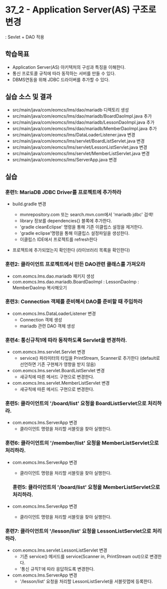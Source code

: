 # 37_2 - Application Server(AS) 구조로 변경
: Sevlet + DAO 적용

## 학습목표

- Application Server(AS) 아키텍처의 구성과 특징을 이해한다.
- 통신 프로토콜 규칙에 따라 동작하는 서버를 만들 수 있다.
- DBMS연동을 위해 JDBC 드라이버를 추가할 수 있다.


## 실습 소스 및 결과

- src/main/java/com/eomcs/lms/dao/mariadb 디렉토리 생성
- src/main/java/com/eomcs/lms/dao/mariadb/BoardDaoImpl.java 추가
- src/main/java/com/eomcs/lms/dao/mariadb/LessonDaoImpl.java 추가
- src/main/java/com/eomcs/lms/dao/mariadb/MemberDaoImpl.java 추가
- src/main/java/com/eomcs/lms/DataLoaderListener.java 변경
- src/main/java/com/eomcs/lms/servlet/BoardListServlet.java 변경
- src/main/java/com/eomcs/lms/servlet/LessonListServlet.java 변경
- src/main/java/com/eomcs/lms/servlet/MemberListServlet.java 변경
- src/main/java/com/eomcs/lms/ServerApp.java 변경

## 실습  

### 훈련1: MariaDB JDBC Driver를 프로젝트에 추가하라

- build.gradle 변경
  - mvnrepository.com 또는 search.mvn.com에서 'mariadb jdbc' 검색!
  - library 정보를 dependencies{} 블록에 추가한다.
  - 'gradle cleanEclipse' 명령을 통해 기존 이클립스 설정을 제거한다.
  - 'gradle eclipse'명령을 통해 이클립스 설정파일을 생성한다.
  - 이클립스 IDE에서 프로젝트를 refresh한다
  
- 프로젝트에 추가되었는지 확인한다 (라이브러리 목록을 확인한다)

### 훈련2: 클라이언트 프로젝트에서 만든 DAO관련 클래스를 가져오라

- com.eomcs.lms.dao.mariadb 패키지 생성
- com.eomcs.lms.dao.mariadb.BoardDaoImpl : LessonDaoImp : MemberDaoImp 복사해오기

### 훈련3: Connection 객체를 준비해서 DAO를 준비할 때 주입하라

- com.eomcs.lms.DataLoaderListener 변경
  - Connection 객체 생성
  - mariadb 관련 DAO 객체 생성
  
### 훈련4: 통신규칙1에 따라 동작하도록 Servlet을 변경하라.

- com.eomcs.lms.servlet.Servlet 변경
  - service() 파라미터의 타입을 PrintStream, Scanner로 추가한다
    (default로 선언하면 기존 구현체가 영향을 받지 않음)
- com.eomcs.lms.servlet.BoardListServlet 변경
  - 새규칙에 따른 메서드 구현으로 변경한다.
- com.eomcs.lms.servlet.MemberListServlet 변경
  - 새규칙에 따른 메서드 구현으로 변경한다.

### 훈련5: 클라이언트의 '/board/list' 요청을 BoardListServlet으로 처리하라.

- com.eomcs.lms.ServerApp 변경
  - 클라이언트 명령을 처리할 서블릿을 찾아 실행한다.

### 훈련6: 클라이언트의 '/member/list' 요청을 MemberListServlet으로 처리하라.

- com.eomcs.lms.ServerApp 변경
  - 클라이언트 명령을 처리할 서블릿을 찾아 실행한다.
  
  ### 훈련5: 클라이언트의 '/board/list' 요청을 MemberListServlet으로 처리하라.

- com.eomcs.lms.ServerApp 변경
  - 클라이언트 명령을 처리할 서블릿을 찾아 실행한다. 
  
### 훈련7: 클라이언트의 '/lesson/list' 요청을 LessonListServlet으로 처리하라.

- com.eomcs.lms.servlet.LessonListServlet 변경
  - 기존 service() 메서드를 service(Scanner in, PrintStream out)으로 변경한다.
  - '통신 규칙1'에 따라 응답하도록 변경한다.
- com.eomcs.lms.ServerApp 변경
  - '/lesson/list' 요청을 처리할 LessonListServlet을 서블릿맵에 등록한다.
  
  